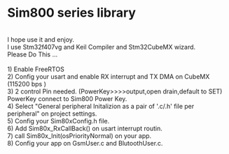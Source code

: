 # Sim800 series library
<br />
I hope use it and enjoy.
<br />
I use Stm32f407vg and Keil Compiler and Stm32CubeMX wizard.
 <br />
Please Do This ...
<br />
<br />
1) Enable FreeRTOS  
<br />
2) Config your usart and enable RX interrupt and TX DMA on CubeMX (115200 bps )
<br />
3) 2 control Pin needed. (PowerKey>>>>output,open drain,default to SET) 
<br />
PowerKey connect to Sim800 Power Key.
<br />
4) Select "General peripheral Initalizion as a pair of '.c/.h' file per peripheral" on project settings.
<br />
5) Config your Sim80xConfig.h file.
<br />
6) Add Sim80x_RxCallBack() on usart interrupt routin. 
<br />
7) call  Sim80x_Init(osPriorityNormal) on your app.
<br />
8) Config your app on GsmUser.c and BlutoothUser.c.

